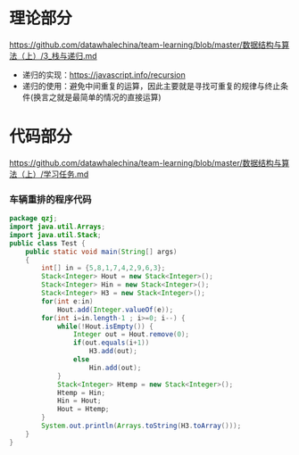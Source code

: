 # 理论部分
https://github.com/datawhalechina/team-learning/blob/master/数据结构与算法（上）/3_栈与递归.md
- 递归的实现：https://javascript.info/recursion
- 递归的使用：避免中间重复的运算，因此主要就是寻找可重复的规律与终止条件(换言之就是最简单的情况的直接运算)

# 代码部分
https://github.com/datawhalechina/team-learning/blob/master/数据结构与算法（上）/学习任务.md

### 车辆重排的程序代码
```Java
package qzj;
import java.util.Arrays;
import java.util.Stack;
public class Test {	
	public static void main(String[] args) 
	{
		int[] in = {5,8,1,7,4,2,9,6,3};
		Stack<Integer> Hout = new Stack<Integer>();
		Stack<Integer> Hin = new Stack<Integer>();
		Stack<Integer> H3 = new Stack<Integer>();		
		for(int e:in)
			Hout.add(Integer.valueOf(e));
		for(int i=in.length-1 ; i>=0; i--) {
			while(!Hout.isEmpty()) {
				Integer out = Hout.remove(0);
				if(out.equals(i+1))
					H3.add(out);
				else
					Hin.add(out);
			}
			Stack<Integer> Htemp = new Stack<Integer>();
			Htemp = Hin;
			Hin = Hout;
			Hout = Htemp;
		}	
		System.out.println(Arrays.toString(H3.toArray()));
	}	
}
```
